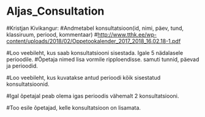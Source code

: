 # Aljas_Consultation

#Kristjan Kivikangur:
#Andmetabel konsultatsioon(id, nimi, päev, tund, klassiruum, periood, kommentaar)
#http://www.tthk.ee/wp-content/uploads/2018/02/Oppetookalender_2017_2018_16.02.18-1.pdf

#Loo veebileht, kus saab konsultatsiooni sisestada. Igale 5 nädalasele perioodile.
#Õpetaja nimed lisa vormile ripploendisse. samuti tunnid, päevad ja perioodid.

#Loo veebileht, kus kuvatakse antud perioodi kõik sisestatud konsultatsioonid.

#Igal õpetajal peab olema igas perioodis vähemalt 2 konsultatsiooni.

#Too esile õpetajad, kelle konsultatsioon on lisamata.
